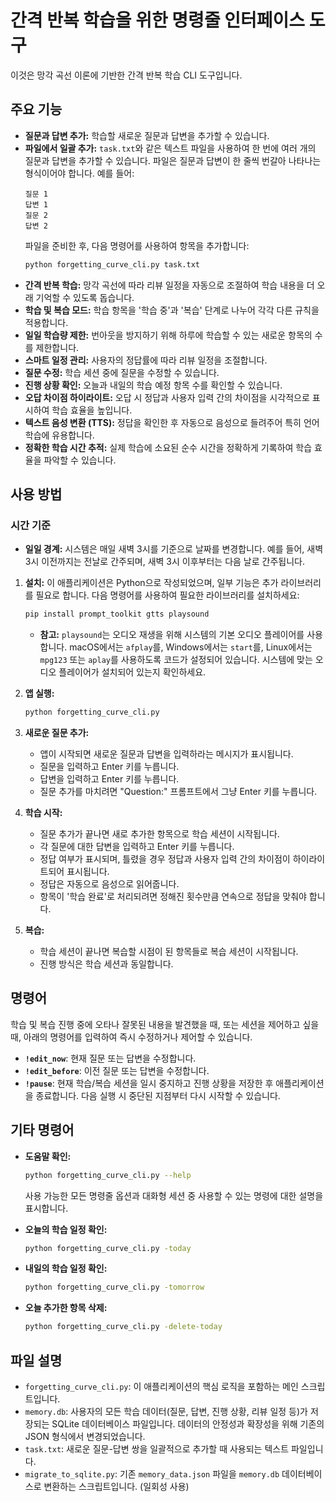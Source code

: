 # 간격 반복 학습을 위한 명령줄 인터페이스 도구

이것은 망각 곡선 이론에 기반한 간격 반복 학습 CLI 도구입니다.

## 주요 기능

*   **질문과 답변 추가:** 학습할 새로운 질문과 답변을 추가할 수 있습니다.
*   **파일에서 일괄 추가:** `task.txt`와 같은 텍스트 파일을 사용하여 한 번에 여러 개의 질문과 답변을 추가할 수 있습니다. 파일은 질문과 답변이 한 줄씩 번갈아 나타나는 형식이어야 합니다. 예를 들어:
    ```
    질문 1
    답변 1
    질문 2
    답변 2
    ```
    파일을 준비한 후, 다음 명령어를 사용하여 항목을 추가합니다:
    ```bash
    python forgetting_curve_cli.py task.txt
    ```
*   **간격 반복 학습:** 망각 곡선에 따라 리뷰 일정을 자동으로 조절하여 학습 내용을 더 오래 기억할 수 있도록 돕습니다.
*   **학습 및 복습 모드:** 학습 항목을 '학습 중'과 '복습' 단계로 나누어 각각 다른 규칙을 적용합니다.
*   **일일 학습량 제한:** 번아웃을 방지하기 위해 하루에 학습할 수 있는 새로운 항목의 수를 제한합니다.
*   **스마트 일정 관리:** 사용자의 정답률에 따라 리뷰 일정을 조절합니다.
*   **질문 수정:** 학습 세션 중에 질문을 수정할 수 있습니다.
*   **진행 상황 확인:** 오늘과 내일의 학습 예정 항목 수를 확인할 수 있습니다.
*   **오답 차이점 하이라이트:** 오답 시 정답과 사용자 입력 간의 차이점을 시각적으로 표시하여 학습 효율을 높입니다.
*   **텍스트 음성 변환 (TTS):** 정답을 확인한 후 자동으로 음성으로 들려주어 특히 언어 학습에 유용합니다.
*   **정확한 학습 시간 추적:** 실제 학습에 소요된 순수 시간을 정확하게 기록하여 학습 효율을 파악할 수 있습니다.

## 사용 방법

### 시간 기준

*   **일일 경계:** 시스템은 매일 새벽 3시를 기준으로 날짜를 변경합니다. 예를 들어, 새벽 3시 이전까지는 전날로 간주되며, 새벽 3시 이후부터는 다음 날로 간주됩니다.

1.  **설치:**
    이 애플리케이션은 Python으로 작성되었으며, 일부 기능은 추가 라이브러리를 필요로 합니다. 다음 명령어를 사용하여 필요한 라이브러리를 설치하세요:
    ```bash
    pip install prompt_toolkit gtts playsound
    ```
    *   **참고:** `playsound`는 오디오 재생을 위해 시스템의 기본 오디오 플레이어를 사용합니다. macOS에서는 `afplay`를, Windows에서는 `start`를, Linux에서는 `mpg123` 또는 `aplay`를 사용하도록 코드가 설정되어 있습니다. 시스템에 맞는 오디오 플레이어가 설치되어 있는지 확인하세요.

2.  **앱 실행:**
    ```bash
    python forgetting_curve_cli.py
    ```

3.  **새로운 질문 추가:**
    *   앱이 시작되면 새로운 질문과 답변을 입력하라는 메시지가 표시됩니다.
    *   질문을 입력하고 Enter 키를 누릅니다.
    *   답변을 입력하고 Enter 키를 누릅니다.
    *   질문 추가를 마치려면 "Question:" 프롬프트에서 그냥 Enter 키를 누릅니다.

4.  **학습 시작:**
    *   질문 추가가 끝나면 새로 추가한 항목으로 학습 세션이 시작됩니다.
    *   각 질문에 대한 답변을 입력하고 Enter 키를 누릅니다.
    *   정답 여부가 표시되며, 틀렸을 경우 정답과 사용자 입력 간의 차이점이 하이라이트되어 표시됩니다.
    *   정답은 자동으로 음성으로 읽어줍니다.
    *   항목이 '학습 완료'로 처리되려면 정해진 횟수만큼 연속으로 정답을 맞춰야 합니다.

5.  **복습:**
    *   학습 세션이 끝나면 복습할 시점이 된 항목들로 복습 세션이 시작됩니다.
    *   진행 방식은 학습 세션과 동일합니다.

## 명령어

학습 및 복습 진행 중에 오타나 잘못된 내용을 발견했을 때, 또는 세션을 제어하고 싶을 때, 아래의 명령어를 입력하여 즉시 수정하거나 제어할 수 있습니다.

*   **`!edit_now`**: 현재 질문 또는 답변을 수정합니다.
*   **`!edit_before`**: 이전 질문 또는 답변을 수정합니다.
*   **`!pause`**: 현재 학습/복습 세션을 일시 중지하고 진행 상황을 저장한 후 애플리케이션을 종료합니다. 다음 실행 시 중단된 지점부터 다시 시작할 수 있습니다.

## 기타 명령어

*   **도움말 확인:**
    ```bash
    python forgetting_curve_cli.py --help
    ```
    사용 가능한 모든 명령줄 옵션과 대화형 세션 중 사용할 수 있는 명령에 대한 설명을 표시합니다.

*   **오늘의 학습 일정 확인:**
    ```bash
    python forgetting_curve_cli.py -today
    ```

*   **내일의 학습 일정 확인:**
    ```bash
    python forgetting_curve_cli.py -tomorrow
    ```

*   **오늘 추가한 항목 삭제:**
    ```bash
    python forgetting_curve_cli.py -delete-today
    ```

## 파일 설명

*   `forgetting_curve_cli.py`: 이 애플리케이션의 핵심 로직을 포함하는 메인 스크립트입니다.
*   `memory.db`: 사용자의 모든 학습 데이터(질문, 답변, 진행 상황, 리뷰 일정 등)가 저장되는 SQLite 데이터베이스 파일입니다. 데이터의 안정성과 확장성을 위해 기존의 JSON 형식에서 변경되었습니다.
*   `task.txt`: 새로운 질문-답변 쌍을 일괄적으로 추가할 때 사용되는 텍스트 파일입니다.
*   `migrate_to_sqlite.py`: 기존 `memory_data.json` 파일을 `memory.db` 데이터베이스로 변환하는 스크립트입니다. (일회성 사용)

